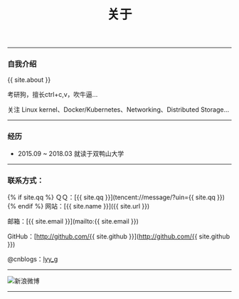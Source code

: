 ﻿---
title: 关于
layout: page
comments: no
---

---
### 自我介绍

{{ site.about }}

考研狗，擅长ctrl+c,v，吹牛逼...

关注 Linux kernel、Docker/Kubernetes、Networking、Distributed Storage...


---
### 经历

* 2015.09 ~ 2018.03 就读于双鸭山大学



----

### 联系方式：

{% if site.qq %}
ＱＱ：[{{ site.qq }}](tencent://message/?uin={{ site.qq }})
{% endif %}
网站：[{{ site.name }}]({{ site.url }})

邮箱：[{{ site.email }}](mailto:{{ site.email }})

GitHub：[http://github.com/{{ site.github }}](http://github.com/{{ site.github }})


@cnblogs：[lyy_g](http://blog.csdn.net/lyy_g)

----

![![新浪微博](\assets\sina\lg.png)](https://weibo.com/6031065827/profile?rightmod=1&wvr=6&mod=personinfo&is_all=1)

----
